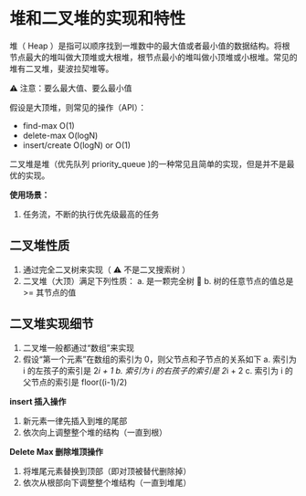 # 堆和二叉堆的实现和特性

堆（ Heap ）是指可以顺序找到一堆数中的最大值或者最小值的数据结构。将根节点最大的堆叫做大顶堆或大根堆，根节点最小的堆叫做小顶堆或小根堆。常见的堆有二叉堆，斐波拉契堆等。

⚠️ 注意：要么最大值、要么最小值

假设是大顶堆，则常见的操作（API）：
- find-max O(1)
- delete-max O(logN)
- insert/create O(logN) or O(1)

二叉堆是堆（优先队列 priority_queue )的一种常见且简单的实现，但是并不是最优的实现。

**使用场景：**

1. 任务流，不断的执行优先级最高的任务

## 二叉堆性质
1. 通过完全二叉树来实现（ ⚠️ 不是二叉搜索树 ）
2. 二叉堆（大顶）满足下列性质：
  a. 是一颗完全树 🌲
  b. 树的任意节点的值总是 >= 其节点的值

## 二叉堆实现细节
1. 二叉堆一般都通过“数组”来实现
2. 假设“第一个元素”在数组的索引为 0，则父节点和子节点的关系如下
  a. 索引为 i 的左孩子的索引是  2*i + 1
  b. 索引为 i 的右孩子的索引是  2*i + 2
  c. 索引为 i 的父节点的索引是  floor((i-1)/2)

**insert 插入操作**

1. 新元素一律先插入到堆的尾部
2. 依次向上调整整个堆的结构（一直到根）

**Delete Max 删除堆顶操作**

1. 将堆尾元素替换到顶部（即对顶被替代删除掉）
2. 依次从根部向下调整整个堆结构（一直到堆尾）

